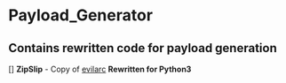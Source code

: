 # Payload_Generator
Contains rewritten code for payload generation
----------------------------------------------------------
[] **ZipSlip** - Copy of [evilarc](https://github.com/ptoomey3/evilarc) **Rewritten for Python3**
